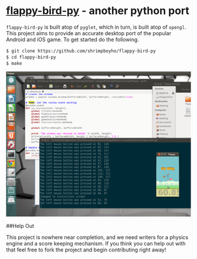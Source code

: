 [flappy-bird-py]() - another python port
==============

```flappy-bird-py``` is built atop of ```pyglet```, which in turn, is built atop of ```opengl```. This project aims to provide an accurate desktop port of the popular Android and iOS game. To get started do the following.

```bash
$ git clone https://github.com/shrimpboyho/flappy-bird-py
$ cd flappy-bird-py
$ make
```

<img src = "flappy.png">

##Help Out

This project is nowhere near completion, and we need writers for a physics engine and a score keeping mechanism. If you think you can help out with that feel free to fork the project and begin contributing right away!
